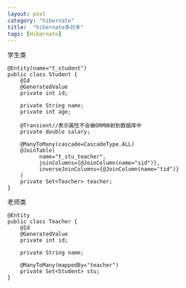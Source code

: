```yaml
---
layout: post
category: "hibernate"
title:  "hibernate多对多"
tags: [Hibernate]
---
```


学生类  


	@Entity(name="t_student")
	public class Student {
		@Id
		@GeneratedValue
		private int id;
		
		private String name;
		private int age;
		
		@Transient//表示属性不会被ORM映射到数据库中
		private double salary;
		
		@ManyToMany(cascade=CascadeType.ALL)
		@JoinTable(
			  name="t_stu_teacher",
			  joinColumns={@JoinColumn(name="sid")},
			  inverseJoinColumns={@JoinColumn(name="tid")}
		)
		private Set<Teacher> teacher;
	}  

老师类  

	@Entity
	public class Teacher {
		@Id
		@GeneratedValue
		private int id;
		
		private String name;
		
		@ManyToMany(mappedBy="teacher")
		private Set<Student> stu;
	}